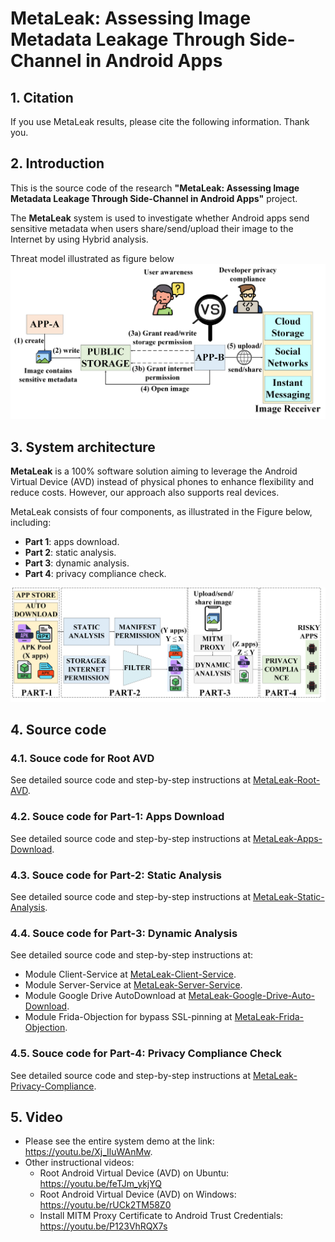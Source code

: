 
# MetaLeak: Assessing Image Metadata Leakage Through Side-Channel in Android Apps
## 1. Citation
If you use MetaLeak results, please cite the following information. Thank you.
## 2. Introduction
This is the source code of the research **"MetaLeak: Assessing Image Metadata Leakage Through Side-Channel in Android Apps"** project.

The **MetaLeak** system is used to investigate whether Android apps send sensitive metadata when users share/send/upload their image to the Internet by using Hybrid analysis.

Threat model illustrated as figure below
<img src="https://github.com/research-mobile-security/MetaLeak/blob/main/project-image/threat-model-2.png">

## 3. System architecture

**MetaLeak** is a 100% software solution aiming to leverage the Android Virtual Device (AVD) instead of physical phones to enhance flexibility and reduce costs. However, our approach also supports real devices.

MetaLeak consists of four components, as illustrated in the Figure below, including:

- **Part 1**: apps download.
- **Part 2**: static analysis. 
- **Part 3**: dynamic analysis. 
- **Part 4**: privacy compliance check. 

<img src="https://github.com/research-mobile-security/MetaLeak/blob/main/project-image/system-overview.png">


## 4. Source code

### 4.1. Souce code for Root AVD

See detailed source code and step-by-step instructions at [MetaLeak-Root-AVD](/MetaLeak-Root-AVD).

### 4.2. Souce code for Part-1: Apps Download

See detailed source code and step-by-step instructions at [MetaLeak-Apps-Download](/MetaLeak-Apps-Download).

### 4.3. Souce code for Part-2: Static Analysis

See detailed source code and step-by-step instructions at [MetaLeak-Static-Analysis](/MetaLeak-Static-Analysis).

### 4.4. Souce code for Part-3: Dynamic Analysis

See detailed source code and step-by-step instructions at:
 - Module Client-Service at [MetaLeak-Client-Service](/MetaLeak-Client-Service).
 - Module Server-Service at [MetaLeak-Server-Service](/MetaLeak-Server-Service).
 - Module Google Drive AutoDownload at [MetaLeak-Google-Drive-Auto-Download](/MetaLeak-Google-Drive-Auto-Download).
 - Module Frida-Objection for bypass SSL-pinning at  [MetaLeak-Frida-Objection](/MetaLeak-Frida-Objection).

### 4.5. Souce code for Part-4: Privacy Compliance Check 

See detailed source code and step-by-step instructions at [MetaLeak-Privacy-Compliance](/MetaLeak-Privacy-Compliance).

## 5. Video

- Please see the entire system demo at the link: https://youtu.be/Xj_IluWAnMw.
- Other instructional videos:
    - Root Android Virtual Device (AVD) on Ubuntu: https://youtu.be/feTJm_ykjYQ
    - Root Android Virtual Device (AVD) on Windows: https://youtu.be/rUCk2TM58Z0
    - Install MITM Proxy Certificate to Android Trust Credentials: https://youtu.be/P123VhRQX7s